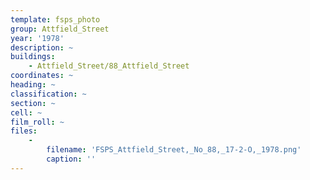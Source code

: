 ```yaml
---
template: fsps_photo
group: Attfield_Street
year: '1978'
description: ~
buildings:
    - Attfield_Street/88_Attfield_Street
coordinates: ~
heading: ~
classification: ~
section: ~
cell: ~
film_roll: ~
files:
    -
        filename: 'FSPS_Attfield_Street,_No_88,_17-2-O,_1978.png'
        caption: ''
---
```

